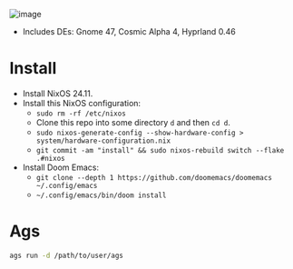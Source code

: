 ![image](https://github.com/jerbaroo/nixos/assets/6631452/a53036a8-82a4-4287-acfd-e6edaac9eb00)

- Includes DEs: Gnome 47, Cosmic Alpha 4, Hyprland 0.46

# Install
- Install NixOS 24.11.
- Install this NixOS configuration:
  - `sudo rm -rf /etc/nixos`
  - Clone this repo into some directory `d` and then `cd d`.
  - `sudo nixos-generate-config --show-hardware-config > system/hardware-configuration.nix`
  - `git commit -am "install" && sudo nixos-rebuild switch --flake .#nixos`
- Install Doom Emacs:
  - `git clone --depth 1 https://github.com/doomemacs/doomemacs ~/.config/emacs`
  - `~/.config/emacs/bin/doom install`

# Ags

``` bash
ags run -d /path/to/user/ags
```
